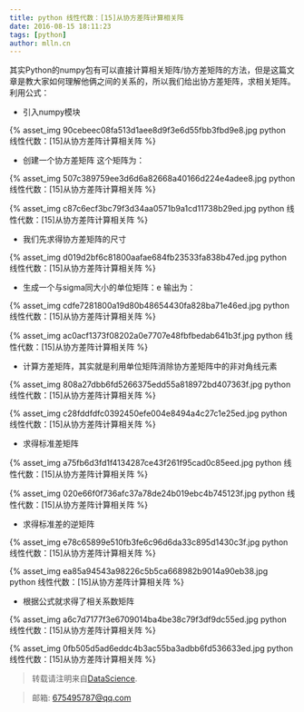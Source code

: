 ```yaml
---
title: python 线性代数：[15]从协方差阵计算相关阵
date: 2016-08-15 18:11:23
tags: [python]
author: mlln.cn
---
```

其实Python的numpy包有可以直接计算相关矩阵/协方差矩阵的方法，但是这篇文章是教大家如何理解他俩之间的关系的，所以我们给出协方差矩阵，求相关矩阵。利用公式：

- 引入numpy模块

{% asset_img 90cebeec08fa513d1aee8d9f3e6d55fbb3fbd9e8.jpg python 线性代数：[15]从协方差阵计算相关阵 %}

- 创建一个协方差矩阵
这个矩阵为：

{% asset_img 507c389759ee3d6d6a82668a40166d224e4adee8.jpg python 线性代数：[15]从协方差阵计算相关阵 %}

{% asset_img c87c6ecf3bc79f3d34aa0571b9a1cd11738b29ed.jpg python 线性代数：[15]从协方差阵计算相关阵 %}

- 我们先求得协方差矩阵的尺寸

{% asset_img d019d2bf6c81800aafae684fb23533fa838b47ed.jpg python 线性代数：[15]从协方差阵计算相关阵 %}

- 生成一个与sigma同大小的单位矩阵：e
输出为：

{% asset_img cdfe7281800a19d80b48654430fa828ba71e46ed.jpg python 线性代数：[15]从协方差阵计算相关阵 %}

{% asset_img ac0acf1373f08202a0e7707e48fbfbedab641b3f.jpg python 线性代数：[15]从协方差阵计算相关阵 %}

- 计算方差矩阵，其实就是利用单位矩阵消除协方差矩阵中的非对角线元素

{% asset_img 808a27dbb6fd5266375edd55a818972bd407363f.jpg python 线性代数：[15]从协方差阵计算相关阵 %}

{% asset_img c28fddfdfc0392450efe004e8494a4c27c1e25ed.jpg python 线性代数：[15]从协方差阵计算相关阵 %}

- 求得标准差矩阵

{% asset_img a75fb6d3fd1f4134287ce43f261f95cad0c85eed.jpg python 线性代数：[15]从协方差阵计算相关阵 %}

{% asset_img 020e66f0f736afc37a78de24b019ebc4b745123f.jpg python 线性代数：[15]从协方差阵计算相关阵 %}

- 求得标准差的逆矩阵

{% asset_img e78c65899e510fb3fe6c96d6da33c895d1430c3f.jpg python 线性代数：[15]从协方差阵计算相关阵 %}

{% asset_img ea85a94543a98226c5b5ca668982b9014a90eb38.jpg python 线性代数：[15]从协方差阵计算相关阵 %}

- 根据公式就求得了相关系数矩阵

{% asset_img a6c7d7177f3e6709014ba4be38c79f3df9dc55ed.jpg python 线性代数：[15]从协方差阵计算相关阵 %}

{% asset_img 0fb505d5ad6eddc4b3ac55ba3adbb6fd536633ed.jpg python 线性代数：[15]从协方差阵计算相关阵 %}

> 转载请注明来自[DataScience](http://mlln.cn).

> 邮箱: 675495787@qq.com 

